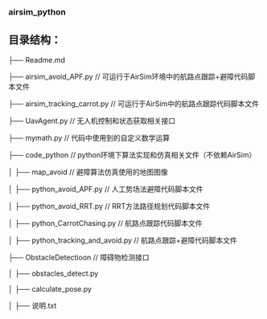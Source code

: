 ### airsim_python

## 目录结构：

├── Readme.md  

├── airsim_avoid_APF.py 					 // 可运行于AirSim环境中的航路点跟踪+避障代码脚本文件

├── airsim_tracking_carrot.py  			 // 可运行于AirSim中的航路点跟踪代码脚本文件

├── UavAgent.py  								 // 无人机控制和状态获取相关接口

├── mymath.py  									// 代码中使用到的自定义数学运算

├── code_python  								 // python环境下算法实现和仿真相关文件（不依赖AirSim）

│   ├── map_avoid 								// 避障算法仿真使用的地图图像

│   ├── python_avoid_APF.py 			   // 人工势场法避障代码脚本文件

│   ├── python_avoid_RRT.py  			  // RRT方法路径规划代码脚本文件

│   ├── python_CarrotChasing.py  	    // 航路点跟踪代码脚本文件

│   ├── python_tracking_and_avoid.py  // 航路点跟踪+避障代码脚本文件

├── ObstacleDetectioon  					   // 障碍物检测接口

│   ├── obstacles_detect.py

│   ├── calculate_pose.py

│   ├── 说明.txt
